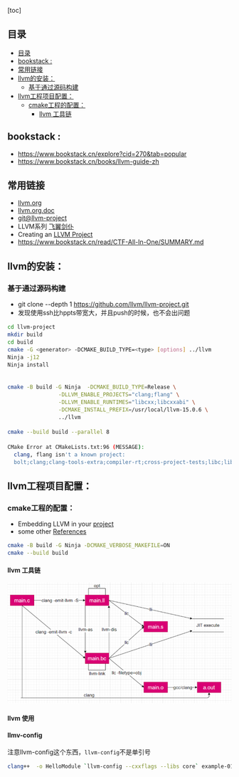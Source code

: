 [toc]

## 目录

- [目录](#目录)
- [bookstack :](#bookstack-)
- [常用链接](#常用链接)
- [llvm的安装：](#llvm的安装)
  - [基于通过源码构建](#基于通过源码构建)
- [llvm工程项目配置：](#llvm工程项目配置)
  - [cmake工程的配置：](#cmake工程的配置)
    - [llvm 工具链](#llvm-工具链)

## bookstack :

* https://www.bookstack.cn/explore?cid=270&tab=popular
* https://www.bookstack.cn/books/llvm-guide-zh

## 常用链接

* [llvm.org](https://llvm.org/)
* [llvm.org.doc](https://llvm.org/docs)
* [git@llvm-project](https://github.com/llvm/llvm-project)
* LLVM系列 [飞翼剑仆](https://blog.csdn.net/Zhanglin_Wu/article/details/124942823)
* Creating an [LLVM Project](https://llvm.org/docs/Projects.html#overview)
* https://www.bookstack.cn/read/CTF-All-In-One/SUMMARY.md

## llvm的安装：

### 基于通过源码构建

* git clone --depth 1 https://github.com/llvm/llvm-project.git
* 发现使用ssh比hppts带宽大，并且push的时候，也不会出问题

```bash
cd llvm-project
mkdir build
cd build
cmake -G <generator> -DCMAKE_BUILD_TYPE=<type> [options] ../llvm
Ninja -j12
Ninja install


cmake -B build -G Ninja  -DCMAKE_BUILD_TYPE=Release \
                -DLLVM_ENABLE_PROJECTS="clang;flang" \
                -DLLVM_ENABLE_RUNTIMES="libcxx;libcxxabi" \
                -DCMAKE_INSTALL_PREFIX=/usr/local/llvm-15.0.6 \
                ../llvm

cmake --build build --parallel 8

CMake Error at CMakeLists.txt:96 (MESSAGE):
  clang, flang isn't a known project:
  bolt;clang;clang-tools-extra;compiler-rt;cross-project-tests;libc;libclc;libcxx;libcxxabi;libunwind;lld;lldb;mlir;openmp;polly;pstl;flang
```

## llvm工程项目配置：

### cmake工程的配置：

* Embedding LLVM in your [project](https://llvm.org/docs/CMake.html#id18)
* some other [References](https://github.com/randyli/luac/blob/master/demos/llvmtest/CMakeLists.txt)

```bash
cmake -B build -G Ninja -DCMAKE_VERBOSE_MAKEFILE=ON
cmake --build build
```

#### llvm 工具链

<!-- [![Star History Chart](https://api.star-history.com/svg?repos=guodongxiaren/README&type=Date)](https://star-history.com/#guodongxiaren/README&Date) -->

 ![alt:当照片加载失败，显示此内容](./images/llvm-toolchain.png "llvm 工具链")


 #### llvm 使用
 #### llmv-config
注意llvm-config这个东西，`llvm-config`不是单引号
```bash
clang++  -o HelloModule `llvm-config --cxxflags --libs core` example-01-modules.cpp
```
